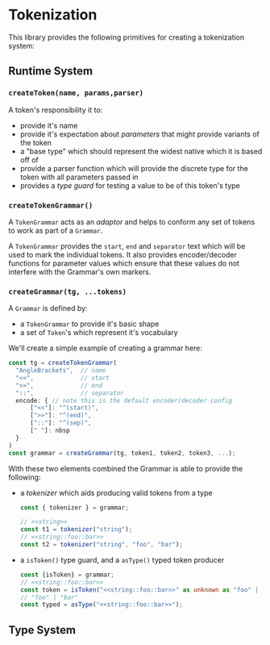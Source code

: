 # Tokenization

This library provides the following primitives for creating a tokenization system:

## Runtime System

### `createToken(name, params,parser)`

A token's responsibility it to:

- provide it's name
- provide it's expectation about _parameters_ that might provide variants of the token
- a "base type" which should represent the widest native which it is based off of
- provide a parser function which will provide the discrete type for the token with all parameters passed in
- provides a _type guard_ for testing a value to be of this token's type

### `createTokenGrammar()`

A `TokenGrammar` acts as an _adaptor_ and helps to conform any set of tokens to work as part of a `Grammar`.

A `TokenGrammar` provides the `start`, `end` and `separator` text which will be used to mark the individual tokens. It also provides encoder/decoder functions for parameter values which ensure that these values do not interfere with the Grammar's own markers.

### `createGrammar(tg, ...tokens)`

A `Grammar` is defined by:

- a `TokenGrammar` to provide it's basic shape
- a set of `Token`'s which represent it's vocabulary

We'll create a simple example of creating a grammar here:

```ts
const tg = createTokenGrammar(
  "AngleBrackets",  // name
  "<<",             // start
  ">>",             // end
  "::",             // separator
  encode: { // note this is the default encoder/decoder config
      ["<<"]: "^(start)",
      [">>"]: "^(end)",
      ["::"]: "^(sep)",
      [" "]: nbsp
  }
)
const grammar = createGrammar(tg, token1, token2, token3, ...);
```

With these two elements combined the Grammar is able to provide the following:

- a _tokenizer_ which aids producing valid tokens from a type

    ```ts
    const { tokenizer } = grammar;

    // <<string>>
    const t1 = tokenizer("string");
    // <<string::foo::bar>>
    const t2 = tokenizer("string", "foo", "bar");
    ```

- a `isToken()` type guard, and a `asType()` typed token producer

    ```ts
    const {isToken} = grammar;
    // <<string::foo::bar>>
    const token = isToken("<<string::foo::bar>>" as unknown as "foo" | "bar");
    // "foo" | "bar"
    const typed = asType("<<string::foo::bar>>");
    ```

## Type System
